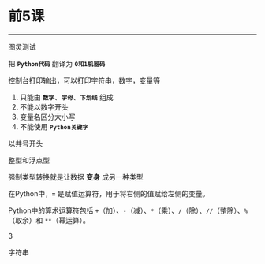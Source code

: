 # 前5课

--- 

<qa-g>

<qa title="判断机器是否智能的经典测试方法是？" >
图灵测试
</qa>

<qa title="Python解释器的作用是什么？" >

把 **`Python代码`** 翻译为 **`0和1机器码`**

</qa>

<qa title="Print函数的功能是什么？" >

控制台打印输出，可以打印字符串，数字，变量等

</qa>

<qa title="变量命名规则有哪些？" >

1. 只能由 **`数字`**、**`字母`**、**`下划线`** 组成
2. 不能以数字开头
3. 变量名区分大小写
4. 不能使用 **`Python关键字`**

</qa>

<qa title="单行注释的语法是怎么样的？" >

以井号开头

</qa>

<qa title="在Python中，两种基础的数字类型分别是？" >

整型和浮点型

</qa>

<qa title="什么是强制数据类型转换？" >

强制类型转换就是让数据 **变身** 成另一种类型

</qa>

<qa title="在 Python 中，我们应该如何准确地称呼 = ？它属于哪种运算符？" >

在Python中，**`=`** 是​​赋值运算符​​，用于将右侧的值赋给左侧的变量。

</qa>   

<qa title="Python中的算术运算符有哪些？" >

Python中的算术运算符包括 `+`（加）、`-`（减）、`*`（乘）、`/`（除）、`//`（整除）、`%`（取余）和 `**`（幂运算）。

</qa>

<qa title="10整除3等于多少？" >

3

</qa>

<qa title="Python中，以双引号或单引号引起来的文字，我们称之为？" >

字符串

</qa>

</qa-g>